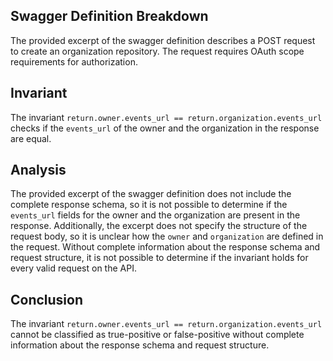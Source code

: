 ## Swagger Definition Breakdown

The provided excerpt of the swagger definition describes a POST request to create an organization repository. The request requires OAuth scope requirements for authorization.

## Invariant

The invariant `return.owner.events_url == return.organization.events_url` checks if the `events_url` of the owner and the organization in the response are equal.

## Analysis

The provided excerpt of the swagger definition does not include the complete response schema, so it is not possible to determine if the `events_url` fields for the owner and the organization are present in the response. Additionally, the excerpt does not specify the structure of the request body, so it is unclear how the `owner` and `organization` are defined in the request. Without complete information about the response schema and request structure, it is not possible to determine if the invariant holds for every valid request on the API.

## Conclusion

The invariant `return.owner.events_url == return.organization.events_url` cannot be classified as true-positive or false-positive without complete information about the response schema and request structure.
